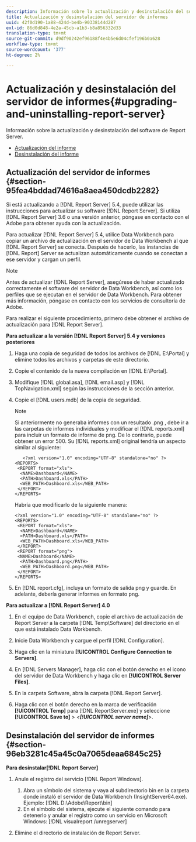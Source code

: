 ```yaml
---
description: Información sobre la actualización y desinstalación del software de Report Server.
title: Actualización y desinstalación del servidor de informes
uuid: 42f0d190-1a88-424d-be4b-90338144d287
exl-id: 86d0d848-4e2a-45cb-a1b3-b8a856332d33
translation-type: tm+mt
source-git-commit: d9df90242ef96188f4e4b5e6d04cfef196b0a628
workflow-type: tm+mt
source-wordcount: '377'
ht-degree: 2%

---
```


# Actualización y desinstalación del servidor de informes{#upgrading-and-uninstalling-report-server}

Información sobre la actualización y desinstalación del software de Report Server.

* [Actualización del informe](../../../home/c-rpt-oview/c-inst-rpt/c-upgrade-uninstall-rpt.md#section-95fea4bddad74616a8aea450dcdb2282)
* [Desinstalación del informe](../../../home/c-rpt-oview/c-inst-rpt/c-upgrade-uninstall-rpt.md#section-96eb3281c45a45c0a7065deaa6845c25)

## Actualización del servidor de informes {#section-95fea4bddad74616a8aea450dcdb2282}

Si está actualizando a [!DNL Report Server] 5.4, puede utilizar las instrucciones para actualizar su software [!DNL Report Server]. Si utiliza [!DNL Report Server] 3.6 o una versión anterior, póngase en contacto con el Adobe para obtener ayuda con la actualización.

Para actualizar [!DNL Report Server] 5.4, utilice Data Workbench para copiar un archivo de actualización en el servidor de Data Workbench al que [!DNL Report Server] se conecta. Después de hacerlo, las instancias de [!DNL Report] Server se actualizan automáticamente cuando se conectan a ese servidor y cargan un perfil.

>[!NOTE]
>
>Antes de actualizar [!DNL Report Server], asegúrese de haber actualizado correctamente el software del servidor de Data Workbench, así como los perfiles que se ejecutan en el servidor de Data Workbench. Para obtener más información, póngase en contacto con los servicios de consultoría de Adobe.

Para realizar el siguiente procedimiento, primero debe obtener el archivo de actualización para [!DNL Report Server].

**Para actualizar a la versión  [!DNL Report Server] 5.4 y versiones posteriores**

1. Haga una copia de seguridad de todos los archivos de [!DNL E:\Portal] y elimine todos los archivos y carpetas de este directorio.
1. Copie el contenido de la nueva compilación en [!DNL E:\Portal].
1. Modifique [!DNL global.asa], [!DNL email.asp] y [!DNL TopNavigation.xml] según las instrucciones de la sección anterior.

1. Copie el [!DNL users.mdb] de la copia de seguridad.

   >[!NOTE]
   >
   >Si anteriormente no generaba informes con un resultado .png , debe ir a las carpetas de informes individuales y modificar el [!DNL reports.xml] para incluir un formato de informe de png. De lo contrario, puede obtener un error 500. Su [!DNL reports.xml] original tendría un aspecto similar al siguiente:

   ```
      <?xml version="1.0" encoding="UTF-8" standalone="no" ?>
   <REPORTS>
    <REPORT format="xls">
     <NAME>Dashboard</NAME>
     <PATH>Dashboard.xls</PATH>
     <WEB_PATH>Dashboard.xls</WEB_PATH>
    </REPORT>
   </REPORTS>
   ```

   Habría que modificarlo de la siguiente manera:

   ```
   <?xml version="1.0" encoding="UTF-8" standalone="no" ?>
   <REPORTS>
    <REPORT format="xls">
     <NAME>Dashboard</NAME>
     <PATH>Dashboard.xls</PATH>
     <WEB_PATH>Dashboard.xls</WEB_PATH>
    </REPORT>
    <REPORT format="png">
    <NAME>Dashboard</NAME>
     <PATH>Dashboard.png</PATH>
     <WEB_PATH>Dashboard.png</WEB_PATH>
    </REPORT>
   </REPORTS>
   ```

1. En [!DNL report.cfg], incluya un formato de salida png y guarde. En adelante, debería generar informes en formato png.

**Para actualizar a  [!DNL Report Server] 4.0**

1. En el equipo de Data Workbench, copie el archivo de actualización de Report Server a la carpeta [!DNL Temp\Software] del directorio en el que está instalado Data Workbench.
1. Inicie Data Workbench y cargue el perfil [!DNL Configuration].
1. Haga clic en la miniatura **[!UICONTROL Configure Connection to Servers]**.
1. En [!DNL Servers Manager], haga clic con el botón derecho en el icono del servidor de Data Workbench y haga clic en **[!UICONTROL Server Files]**.

1. En la carpeta Software, abra la carpeta [!DNL Report Server].
1. Haga clic con el botón derecho en la marca de verificación **[!UICONTROL Temp]** para [!DNL ReportServer.exe] y seleccione **[!UICONTROL Save to]** > *&lt;**[!UICONTROL server name]**>*.

## Desinstalación del servidor de informes {#section-96eb3281c45a45c0a7065deaa6845c25}

**Para desinstalar[!DNL Report Server]**

1. Anule el registro del servicio [!DNL Report Windows].

   1. Abra un símbolo del sistema y vaya al subdirectorio bin en la carpeta donde instaló el servidor de Data Workbench (InsightServer64.exe). Ejemplo: [!DNL D:\Adobe\Report\bin]
   1. En el símbolo del sistema, ejecute el siguiente comando para detenerlo y anular el registro como un servicio en Microsoft Windows: [!DNL visualreport /unregserver]

1. Elimine el directorio de instalación de Report Server.
